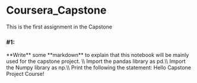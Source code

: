 # Coursera_Capstone
This is the first assignment in the Capstone  
<div class="alert alert-danger alertdanger" style="margin-top: 20px">
<h3>  #1:</h3>
**Write** some **markdown** to explain that this notebook will be mainly used for the capstone project. \\
Import the pandas library as pd.\\
Import the Numpy library as np.\\
Print the following the statement: Hello Capstone Project Course!

